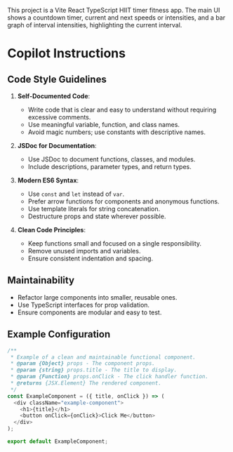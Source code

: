 <!-- Use this file to provide workspace-specific custom instructions to Copilot. For more details, visit https://code.visualstudio.com/docs/copilot/copilot-customization#_use-a-githubcopilotinstructionsmd-file -->

This project is a Vite React TypeScript HIIT timer fitness app. The main UI shows a countdown timer, current and next speeds or intensities, and a bar graph of interval intensities, highlighting the current interval.

# Copilot Instructions

## Code Style Guidelines

1. **Self-Documented Code**:

   - Write code that is clear and easy to understand without requiring excessive comments.
   - Use meaningful variable, function, and class names.
   - Avoid magic numbers; use constants with descriptive names.

2. **JSDoc for Documentation**:

   - Use JSDoc to document functions, classes, and modules.
   - Include descriptions, parameter types, and return types.

3. **Modern ES6 Syntax**:

   - Use `const` and `let` instead of `var`.
   - Prefer arrow functions for components and anonymous functions.
   - Use template literals for string concatenation.
   - Destructure props and state wherever possible.

4. **Clean Code Principles**:
   - Keep functions small and focused on a single responsibility.
   - Remove unused imports and variables.
   - Ensure consistent indentation and spacing.

## Maintainability

- Refactor large components into smaller, reusable ones.
- Use TypeScript interfaces for prop validation.
- Ensure components are modular and easy to test.

## Example Configuration

```javascript
/**
 * Example of a clean and maintainable functional component.
 * @param {Object} props - The component props.
 * @param {string} props.title - The title to display.
 * @param {Function} props.onClick - The click handler function.
 * @returns {JSX.Element} The rendered component.
 */
const ExampleComponent = ({ title, onClick }) => (
  <div className="example-component">
    <h1>{title}</h1>
    <button onClick={onClick}>Click Me</button>
  </div>
);

export default ExampleComponent;
```
